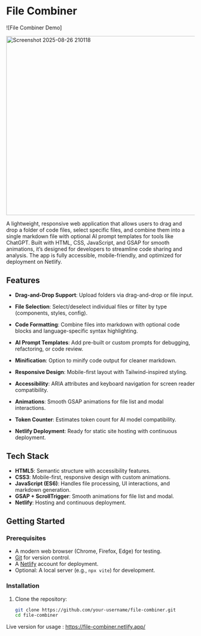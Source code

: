 # File Combiner

![File Combiner Demo]

<img width="1305" height="479" alt="Screenshot 2025-08-26 210118" src="https://github.com/user-attachments/assets/12715ddd-65a5-4de3-b302-264c9fa3f3e0" />

A lightweight, responsive web application that allows users to drag and drop a folder of code files, select specific files, and combine them into a single markdown file with optional AI prompt templates for tools like ChatGPT. Built with HTML, CSS, JavaScript, and GSAP for smooth animations, it’s designed for developers to streamline code sharing and analysis. The app is fully accessible, mobile-friendly, and optimized for deployment on Netlify.

## Features
- **Drag-and-Drop Support**: Upload folders via drag-and-drop or file input.

- **File Selection**: Select/deselect individual files or filter by type (components, styles, config).
- **Code Formatting**: Combine files into markdown with optional code blocks and language-specific syntax highlighting.
- **AI Prompt Templates**: Add pre-built or custom prompts for debugging, refactoring, or code review.
- **Minification**: Option to minify code output for cleaner markdown.
- **Responsive Design**: Mobile-first layout with Tailwind-inspired styling.
- **Accessibility**: ARIA attributes and keyboard navigation for screen reader compatibility.
- **Animations**: Smooth GSAP animations for file list and modal interactions.
- **Token Counter**: Estimates token count for AI model compatibility.
- **Netlify Deployment**: Ready for static site hosting with continuous deployment.

## Tech Stack
- **HTML5**: Semantic structure with accessibility features.
- **CSS3**: Mobile-first, responsive design with custom animations.
- **JavaScript (ES6)**: Handles file processing, UI interactions, and markdown generation.
- **GSAP + ScrollTrigger**: Smooth animations for file list and modal.
- **Netlify**: Hosting and continuous deployment.

## Getting Started

### Prerequisites
- A modern web browser (Chrome, Firefox, Edge) for testing.
- [Git](https://git-scm.com/) for version control.
- A [Netlify](https://www.netlify.com/) account for deployment.
- Optional: A local server (e.g., `npx vite`) for development.

### Installation
1. Clone the repository:
   ```bash
   git clone https://github.com/your-username/file-combiner.git
   cd file-combiner


Live version for usage : https://file-combiner.netlify.app/
